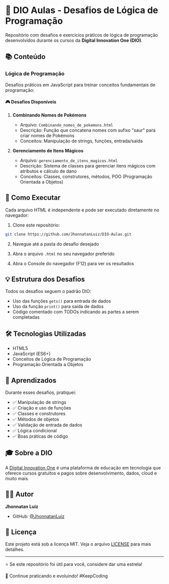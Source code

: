 # 🎯 DIO Aulas - Desafios de Lógica de Programação

Repositório com desafios e exercícios práticos de lógica de programação desenvolvidos durante os cursos da **Digital Innovation One (DIO)**.

## 📚 Conteúdo

### Lógica de Programação

Desafios práticos em JavaScript para treinar conceitos fundamentais de programação:

#### 🎮 Desafios Disponíveis

1. **Combinando Nomes de Pokémons**
   - Arquivo: `Combinando_nomes_de_pokemons.html`
   - Descrição: Função que concatena nomes com sufixo "saur" para criar nomes de Pokémons
   - Conceitos: Manipulação de strings, funções, entrada/saída

2. **Gerenciamento de Itens Mágicos**
   - Arquivo: `gerenciamento_de_itens_magicos.html`
   - Descrição: Sistema de classes para gerenciar itens mágicos com atributos e cálculo de dano
   - Conceitos: Classes, construtores, métodos, POO (Programação Orientada a Objetos)

## 🚀 Como Executar

Cada arquivo HTML é independente e pode ser executado diretamente no navegador:

1. Clone este repositório:
```bash
git clone https://github.com/JhonnatanLuiz/DIO-Aulas.git
```

2. Navegue até a pasta do desafio desejado

3. Abra o arquivo `.html` no seu navegador preferido

4. Abra o Console do navegador (F12) para ver os resultados

## 💡 Estrutura dos Desafios

Todos os desafios seguem o padrão DIO:
- Uso das funções `gets()` para entrada de dados
- Uso da função `print()` para saída de dados
- Código comentado com TODOs indicando as partes a serem completadas

## 🛠️ Tecnologias Utilizadas

- HTML5
- JavaScript (ES6+)
- Conceitos de Lógica de Programação
- Programação Orientada a Objetos

## 📖 Aprendizados

Durante esses desafios, pratiquei:

- ✅ Manipulação de strings
- ✅ Criação e uso de funções
- ✅ Classes e construtores
- ✅ Métodos de objetos
- ✅ Validação de entrada de dados
- ✅ Lógica condicional
- ✅ Boas práticas de código

## 🎓 Sobre a DIO

A [Digital Innovation One](https://www.dio.me/) é uma plataforma de educação em tecnologia que oferece cursos gratuitos e pagos sobre desenvolvimento, dados, cloud e muito mais.

## 👨‍💻 Autor

**Jhonnatan Luiz**

- GitHub: [@JhonnatanLuiz](https://github.com/JhonnatanLuiz)

## 📝 Licença

Este projeto está sob a licença MIT. Veja o arquivo [LICENSE](LICENSE) para mais detalhes.

---

⭐ Se este repositório foi útil para você, considere dar uma estrela!

🚀 Continue praticando e evoluindo! #KeepCoding
